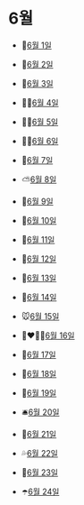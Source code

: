 # 6월

- 🤹[6월 1일](6.1.md)

- 🐳[6월 2일](6.2.md)

- 🌳[6월 3일](6.3.md)

- 🙇‍♀️[6월 4일](6.4.md)

- 🧙‍♂️[6월 5일](6.5.md)

- 🧙‍♀️[6월 6일](6.6.md)

- 👕[6월 7일](6.7.md)

- ⛅[6월 8일](6.8.md)

- 🥦[6월 9일](6.9.md)

- 🐻[6월 10일](6.10.md)

- 🌴[6월 11일](6.11.md)

- 🤿[6월 12일](6.12.md)

- 🌟[6월 13일](6.13.md)

- 🦶[6월 14일](6.14.md)

- 🐭[6월 15일](6.15.md)

- 👩‍❤️‍💋‍👨[6월 16일](6.16.md)

- 🍦[6월 17일](6.17.md)

- 🧩[6월 18일](6.18.md)

- 🌌[6월 19일](6.19.md)

- 🛎️[6월 20일](6.20.md)

- 🥢[6월 21일](6.21.md)

- 💦[6월 22일](6.22.md)

- 🌱[6월 23일](6.23.md)

- ☂️[6월 24일](6.24.md)

  
